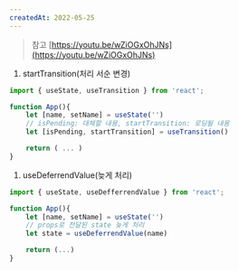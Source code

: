 ```yaml
---
createdAt: 2022-05-25
---
```


> 참고
> [https://youtu.be/wZiOGxOhJNs](https://youtu.be/wZiOGxOhJNs)

1. startTransition(처리 서순 변경)

```jsx
import { useState, useTransition } from 'react';

function App(){
	let [name, setName] = useState('')
	// isPending: 대체할 내용, startTransition: 로딩될 내용
	let [isPending, startTransition] = useTransition()

	return ( ... )
}

```

1. useDeferrendValue(늦게 처리)

```jsx
import { useState, useDefferrendValue } from 'react';

function App(){
	let [name, setName] = useState('')
	// props로 전달된 state 늦게 처리
	let state = useDeferrendValue(name)

	return (...)
}
```
